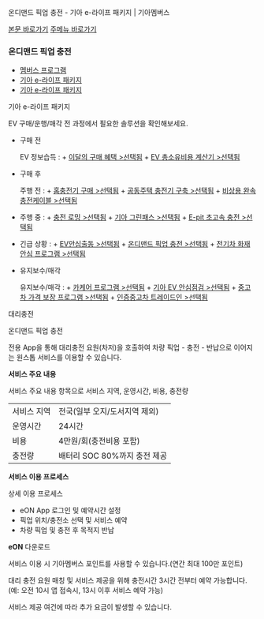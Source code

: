 온디맨드 픽업 충전 - 기아 e-라이프 패키지 | 기아멤버스










 



[본문 바로가기](#content)
[주메뉴 바로가기](#gnb)

### 온디맨드 픽업 충전

* [멤버스 프로그램](https://members.kia.com/kr/view/qevt/qevt_event_carcare_index.do)
* [기아 e-라이프 패키지](https://members.kia.com/kr/view/qevt/ev_recharge_solution_homecharger.do)
* [기아 e-라이프 패키지](https://members.kia.com/kr/view/qevt/ev_recharge_solution_homecharger.do)

기아 e-라이프 패키지

EV 구매/운행/매각 전 과정에서 필요한 솔루션을 확인해보세요.

* 구매 전

  EV 정보습득
  :   + [이달의 구매 혜택 >선택됨](https://www.kia.com/kr/buy/special-offers "새창열림")
      + [EV 총소유비용 계산기 >선택됨](https://www.kia.com/kr/vehicles/kia-ev/charging/ev-tco-calculator "새창열림")
* 구매 후

  주행 전
  :   + [홈충전기 구매 >선택됨](https://members.kia.com/kr/view/qevt/ev_recharge_solution_homecharger.do)
      + [공동주택 충전기 구축 >선택됨](https://members.kia.com/kr/view/qevt/ev_recharge_solution_consulting.do)
      + [비상용 완속 충전케이블 >선택됨](https://members.kia.com/kr/view/qevt/ev_recharge_solution_chargingcable.do)
* 주행 중
  :   + [충전 로밍 >선택됨](https://members.kia.com/kr/view/qevt/ev_recharge_solution_roaming.do)
      + [기아 그린패스 >선택됨](https://members.kia.com/kr/view/qevt/ev_recharge_solution_subscription.do)
      + [E-pit 초고속 충전 >선택됨](https://members.kia.com/kr/view/qevt/ev_recharge_solution_epit.do)
* 긴급 상황
  :   + [EV안심출동 >선택됨](https://members.kia.com/kr/view/qevt/ev_recharge_solution_scramble.do)
      + [온디맨드 픽업 충전 >선택됨](https://members.kia.com/kr/view/qevt/ev_recharge_solution_ondemand.do)
      + [전기차 화재 안심 프로그램 >선택됨](https://members.kia.com/kr/view/qevt/ev_recharge_solution_firesafety.do)
* 유지보수/매각

  유지보수/매각
  :   + [카케어 프로그램 >선택됨](https://members.kia.com/kr/view/qevt/qevt_event_carcare_index.do "새창 열림")
      + [기아 EV 안심점검 >선택됨](https://members.kia.com/kr/view/qevt/ev_recharge_solution_inspection.do)
      + [중고차 가격 보장 프로그램 >선택됨](https://members.kia.com/kr/view/qevt/ev_recharge_solution_guarantee.do)
      + [인증중고차 트레이드인 >선택됨](https://members.kia.com/kr/view/qevt/ev_recharge_solution_tradein.do)

대리충전

온디맨드 픽업 충전

전용 App을 통해 대리충전 요원(차저)을 호출하여 차량 픽업 - 충전 - 반납으로 이어지는 원스톱 서비스를 이용할 수 있습니다.

**서비스 주요 내용**

서비스 주요 내용 항목으로 서비스 지역, 운영시간, 비용, 충전량




|  |  |
| --- | --- |
| 서비스 지역 | 전국(일부 오지/도서지역 제외) |
| 운영시간 | 24시간 |
| 비용 | 4만원/회(충전비용 포함) |
| 충전량 | 배터리 SOC 80%까지 충전 제공 |

**서비스 이용 프로세스**

상세 이용 프로세스

* eON App 로그인 및 예약시간 설정
* 픽업 위치/충전소 선택 및 서비스 예약
* 차량 픽업 및 충전 후 목적지 반납

**eON** 다운로드

서비스 이용 시 기아멤버스 포인트를 사용할 수 있습니다.(연간 최대 100만 포인트)

대리 충전 요원 매칭 및 서비스 제공을 위해 충전시간 3시간 전부터 예약 가능합니다.   
(예: 오전 10시 앱 접속시, 13시 이후 서비스 예약 가능)

서비스 제공 여건에 따라 추가 요금이 발생할 수 있습니다.